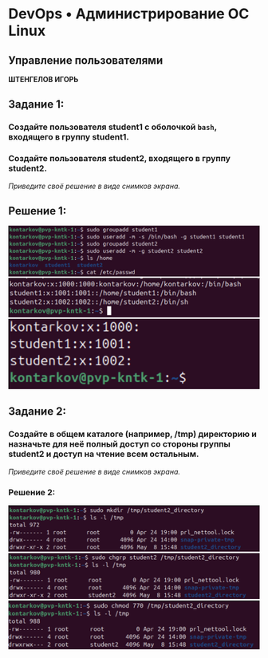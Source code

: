 # DevOps • Администрирование ОС Linux
## Управление пользователями
__ШТЕНГЕЛОВ ИГОРЬ__  
  
## Задание 1:  
### Создайте пользователя student1 с оболочкой `bash`, входящего в группу student1.  
### Создайте пользователя student2, входящего в группу student2.  
_Приведите своё решение в виде снимков экрана._  

## Решение 1:  
  
![3_1](./images/3_1.png)  
![3_2](./images/3_2.png)  
![3_3](./images/3_3.png)  


## Задание 2:  
### Создайте в общем каталоге (например, /tmp) директорию и назначьте для неё полный доступ со стороны группы student2 и доступ на чтение всем остальным.
_Приведите своё решение в виде снимков экрана._  

### Решение 2:  

![3_4](./images/3_4.png)  
![3_5](./images/3_5.png)  
![3_6](./images/3_6.png)  

